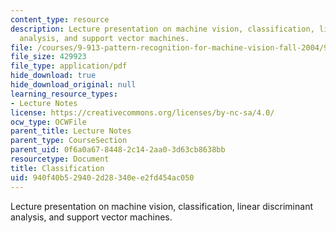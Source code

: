 ```yaml
---
content_type: resource
description: Lecture presentation on machine vision, classification, linear discriminant
  analysis, and support vector machines.
file: /courses/9-913-pattern-recognition-for-machine-vision-fall-2004/940f40b529402d28340ee2fd454ac050_class_5.pdf
file_size: 429923
file_type: application/pdf
hide_download: true
hide_download_original: null
learning_resource_types:
- Lecture Notes
license: https://creativecommons.org/licenses/by-nc-sa/4.0/
ocw_type: OCWFile
parent_title: Lecture Notes
parent_type: CourseSection
parent_uid: 0f6a0a67-8448-2c14-2aa0-3d63cb8638bb
resourcetype: Document
title: Classification
uid: 940f40b5-2940-2d28-340e-e2fd454ac050
---
```

Lecture presentation on machine vision, classification, linear discriminant analysis, and support vector machines.